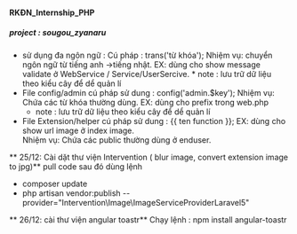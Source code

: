   

<h4>RKĐN_Internship_PHP </h4>
<h5>project : sougou_zyanaru</h5>

 - sử dụng đa ngôn ngữ : 
	 Cú pháp :   trans('từ khóa');
	 Nhiệm vụ:  chuyển ngôn ngữ từ tiếng anh ->tiếng nhật. 
	 EX: dùng cho show message validate ở WebService / Service/UserSercive.
	 	 * note :  lưu trữ dữ liệu theo kiểu cây để dể quản lí
 - File config/admin
	 cú pháp sử dung :  config('admin.$key');
	 Nhiệm vụ: Chứa các từ khóa thường dùng.
	  EX: dùng cho prefix trong web.php
	 * note :  lưu trữ dữ liệu theo kiểu cây để dể quản lí
 -  File Extension/helper
	 cú pháp sử dung : {{ ten function }};
	EX: dùng cho show url image ở index image.	
	 Nhiệm vụ: Chứa các public thường dùng ở enduser.


** 25/12: Cài dặt thư viện Intervention  ( blur image,  convert extension image to jpg)**
pull code sau đó dùng lệnh 
	
 -  composer update
 -  php artisan vendor:publish -- provider="Intervention\Image\ImageServiceProviderLaravel5"

** 26/12: cài thư viện angular toastr** 
Chạy lệnh :  npm install angular-toastr




	 

